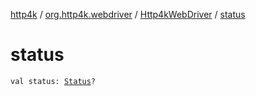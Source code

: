 [http4k](../../index.md) / [org.http4k.webdriver](../index.md) / [Http4kWebDriver](index.md) / [status](./status.md)

# status

`val status: `[`Status`](../../org.http4k.core/-status/index.md)`?`